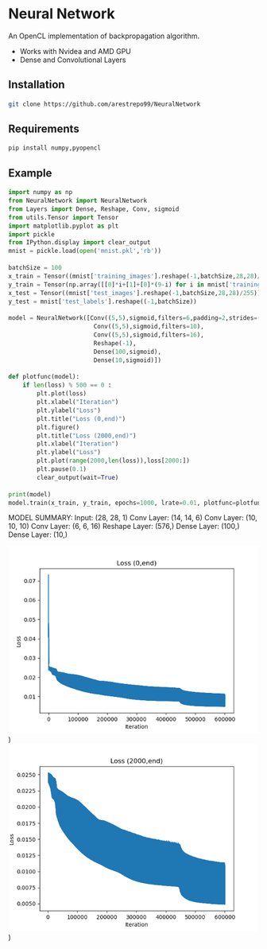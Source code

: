 # Neural Network
An OpenCL implementation of backpropagation algorithm. 

- Works with Nvidea and AMD GPU
- Dense and Convolutional Layers

## Installation

```sh
git clone https://github.com/arestrepo99/NeuralNetwork
```

## Requirements

```sh
pip install numpy,pyopencl
```

## Example

```python
import numpy as np
from NeuralNetwork import NeuralNetwork
from Layers import Dense, Reshape, Conv, sigmoid
from utils.Tensor import Tensor
import matplotlib.pyplot as plt
import pickle
from IPython.display import clear_output
mnist = pickle.load(open('mnist.pkl','rb'))

batchSize = 100
x_train = Tensor((mnist['training_images'].reshape(-1,batchSize,28,28)/255))
y_train = Tensor(np.array([[0]*i+[1]+[0]*(9-i) for i in mnist['training_labels']]).reshape((-1,batchSize,10)))
x_test = Tensor((mnist['test_images'].reshape(-1,batchSize,28,28)/255))
y_test = mnist['test_labels'].reshape((-1,batchSize))

model = NeuralNetwork([Conv((5,5),sigmoid,filters=6,padding=2,strides=(2,2),inputShape=(28,28,1)),
                        Conv((5,5),sigmoid,filters=10),
                        Conv((5,5),sigmoid,filters=16),
                        Reshape(-1), 
                        Dense(100,sigmoid),
                        Dense(10,sigmoid)])

def plotfunc(model):
    if len(loss) % 500 == 0 :
        plt.plot(loss)
        plt.xlabel("Iteration")
        plt.ylabel("Loss")
        plt.title("Loss (0,end)")
        plt.figure()
        plt.title("Loss (2000,end)")
        plt.xlabel("Iteration")
        plt.ylabel("Loss")
        plt.plot(range(2000,len(loss)),loss[2000:])
        plt.pause(0.1)
        clear_output(wait=True)
 
print(model)
model.train(x_train, y_train, epochs=1000, lrate=0.01, plotfunc=plotfunc)
```

MODEL SUMMARY: 
Input: 		 (28, 28, 1)
Conv Layer: 		(14, 14, 6)
Conv Layer: 		(10, 10, 10)
Conv Layer: 		(6, 6, 16)
Reshape Layer: 		(576,)
Dense Layer: 		(100,)
Dense Layer: 		(10,)

![alt text](utils/fig/fig1.png))
![alt text](utils/fig/fig2.png))
